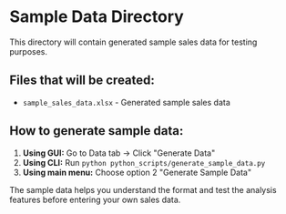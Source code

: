 # Sample Data Directory

This directory will contain generated sample sales data for testing purposes.

## Files that will be created:
- `sample_sales_data.xlsx` - Generated sample sales data

## How to generate sample data:
1. **Using GUI:** Go to Data tab → Click "Generate Data"
2. **Using CLI:** Run `python python_scripts/generate_sample_data.py`
3. **Using main menu:** Choose option 2 "Generate Sample Data"

The sample data helps you understand the format and test the analysis features before entering your own sales data.
